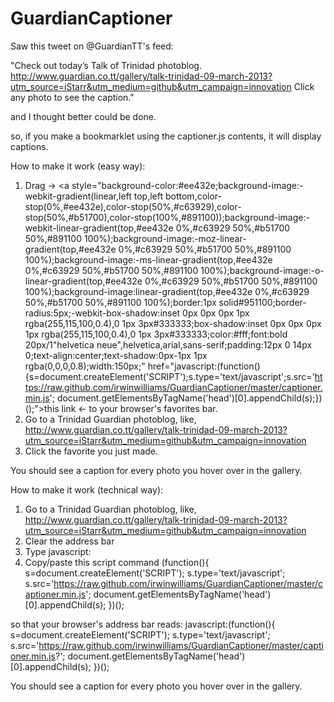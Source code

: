 GuardianCaptioner
=================

Saw this tweet on @GuardianTT's feed: 

"Check out today’s Talk of Trinidad photoblog. 
http://www.guardian.co.tt/gallery/talk-trinidad-09-march-2013?utm_source=iStarr&utm_medium=github&utm_campaign=innovation 
Click any photo to see the caption." 

and I thought better could be done.

so, if you make a bookmarklet using the captioner.js contents, it will display captions.

How to make it work (easy way):
1. Drag -> <a style="background-color:#ee432e;background-image:-webkit-gradient(linear,left top,left bottom,color-stop(0%,#ee432e),color-stop(50%,#c63929),color-stop(50%,#b51700),color-stop(100%,#891100));background-image:-webkit-linear-gradient(top,#ee432e 0%,#c63929 50%,#b51700 50%,#891100 100%);background-image:-moz-linear-gradient(top,#ee432e 0%,#c63929 50%,#b51700 50%,#891100 100%);background-image:-ms-linear-gradient(top,#ee432e 0%,#c63929 50%,#b51700 50%,#891100 100%);background-image:-o-linear-gradient(top,#ee432e 0%,#c63929 50%,#b51700 50%,#891100 100%);background-image:linear-gradient(top,#ee432e 0%,#c63929 50%,#b51700 50%,#891100 100%);border:1px solid#951100;border-radius:5px;-webkit-box-shadow:inset 0px 0px 0px 1px rgba(255,115,100,0.4),0 1px 3px#333333;box-shadow:inset 0px 0px 0px 1px rgba(255,115,100,0.4),0 1px 3px#333333;color:#fff;font:bold 20px/1"helvetica neue",helvetica,arial,sans-serif;padding:12px 0 14px 0;text-align:center;text-shadow:0px-1px 1px rgba(0,0,0,0.8);width:150px;" href="javascript:(function(){s=document.createElement('SCRIPT');s.type='text/javascript';s.src='https://raw.github.com/irwinwilliams/GuardianCaptioner/master/captioner.min.js';  document.getElementsByTagName('head')[0].appendChild(s);})();">this link</a> <- to your browser's favorites bar.
2. Go to a Trinidad Guardian photoblog, like, http://www.guardian.co.tt/gallery/talk-trinidad-09-march-2013?utm_source=iStarr&utm_medium=github&utm_campaign=innovation
3. Click the favorite you just made.

You should see a caption for every photo you hover over in the gallery.

How to make it work (technical way):

1. Go to a Trinidad Guardian photoblog, like, http://www.guardian.co.tt/gallery/talk-trinidad-09-march-2013?utm_source=iStarr&utm_medium=github&utm_campaign=innovation
2. Clear the address bar
3. Type javascript:
4. Copy/paste this script command
(function(){
  s=document.createElement('SCRIPT');
  s.type='text/javascript';
  s.src='https://raw.github.com/irwinwilliams/GuardianCaptioner/master/captioner.min.js';
  document.getElementsByTagName('head')[0].appendChild(s);
})();

so that your browser's address bar reads:
javascript:(function(){
  s=document.createElement('SCRIPT');
  s.type='text/javascript';
  s.src='https://raw.github.com/irwinwilliams/GuardianCaptioner/master/captioner.min.js?';
  document.getElementsByTagName('head')[0].appendChild(s);
})();

You should see a caption for every photo you hover over in the gallery.
